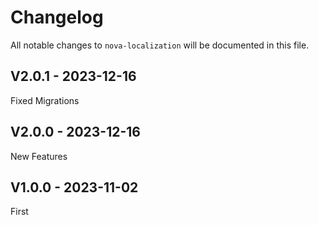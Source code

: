 # Changelog

All notable changes to `nova-localization` will be documented in this file.

## V2.0.1 - 2023-12-16

Fixed Migrations

## V2.0.0 - 2023-12-16

New Features

## V1.0.0 - 2023-11-02

First
